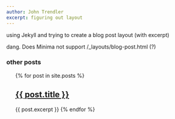 ```yaml
---
author: John Trendler
excerpt: figuring out layout
---
```

using Jekyll and trying to create a blog post layout (with excerpt)

dang. Does Minima not support /_layouts/blog-post.html (?)

<h3>other posts</h3>
<ul>
  {% for post in site.posts %}
  <l1>
    <h2><a href="{{ post.url }}">{{ post.title }}</a></h2>
    {{ post.excerpt }}
  </l1>
  {% endfor %}
</ul>
